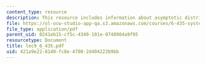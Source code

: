 ```yaml
---
content_type: resource
description: This resource includes information about asymptotic distribution of PEM.
file: https://ol-ocw-studio-app-qa.s3.amazonaws.com/courses/6-435-system-identification-spring-2005/421a9e228140fc8e47002d404223b9bb_lec9_6_435.pdf
file_type: application/pdf
parent_uid: 0241eb15-cf5c-4349-191e-9748904a9f95
resourcetype: Document
title: lec9_6_435.pdf
uid: 421a9e22-8140-fc8e-4700-2d404223b9bb
---
```

